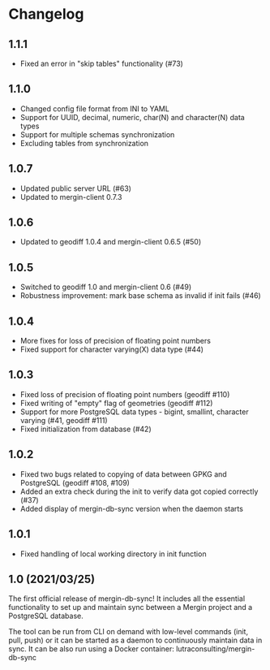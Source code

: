 # Changelog

## 1.1.1

- Fixed an error in "skip tables" functionality (#73)

## 1.1.0

- Changed config file format from INI to YAML
- Support for UUID, decimal, numeric, char(N) and character(N) data types
- Support for multiple schemas synchronization
- Excluding tables from synchronization

## 1.0.7

- Updated public server URL (#63)
- Updated to mergin-client 0.7.3

## 1.0.6

- Updated to geodiff 1.0.4 and mergin-client 0.6.5 (#50)

## 1.0.5

- Switched to geodiff 1.0 and mergin-client 0.6 (#49)
- Robustness improvement: mark base schema as invalid if init fails (#46)

## 1.0.4

- More fixes for loss of precision of floating point numbers
- Fixed support for character varying(X) data type (#44)

## 1.0.3

- Fixed loss of precision of floating point numbers (geodiff #110)
- Fixed writing of "empty" flag of geometries (geodiff #112)
- Support for more PostgreSQL data types - bigint, smallint, character varying (#41, geodiff #111)
- Fixed initialization from database (#42)

## 1.0.2

- Fixed two bugs related to copying of data between GPKG and PostgreSQL (geodiff #108, #109)
- Added an extra check during the init to verify data got copied correctly (#37)
- Added display of mergin-db-sync version when the daemon starts

## 1.0.1
 -  Fixed handling of local working directory in init function

## 1.0  (2021/03/25)

The first official release of mergin-db-sync! It includes all the essential functionality to set up and maintain
sync between a Mergin project and a PostgreSQL database.

The tool can be run from CLI on demand with low-level commands (init, pull, push) or it can be started as a daemon
to continuously maintain data in sync. It can be also run using a Docker container: lutraconsulting/mergin-db-sync
